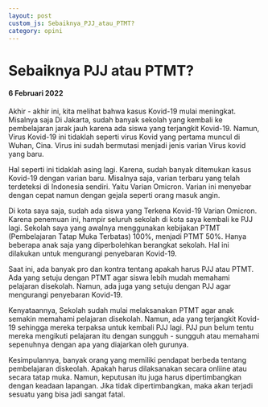 ```yaml
---
layout: post
custom_js: Sebaiknya_PJJ_atau_PTMT?
category: opini
---
```


# Sebaiknya PJJ atau PTMT?
#### 6 Februari 2022

Akhir - akhir ini, kita melihat bahwa kasus Kovid-19 mulai meningkat. Misalnya saja Di Jakarta, sudah banyak sekolah yang kembali ke pembelajaran jarak jauh karena ada siswa yang terjangkit Kovid-19. Namun, Virus Kovid-19 ini tidaklah seperti virus Kovid yang pertama muncul di Wuhan, Cina. Virus ini sudah bermutasi menjadi jenis varian Virus kovid yang baru. 

Hal seperti ini tidaklah asing lagi. Karena, sudah banyak ditemukan kasus Kovid-19 dengan varian baru. Misalnya saja, varian terbaru yang telah terdeteksi di Indonesia sendiri. Yaitu Varian Omicron. Varian ini menyebar dengan cepat namun dengan gejala seperti orang masuk angin.

Di kota saya saja, sudah ada siswa yang Terkena Kovid-19 Varian Omicron. Karena penemuan ini, hampir seluruh sekolah di kota saya kembali ke PJJ lagi. Sekolah saya yang awalnya menggunakan kebijakan PTMT (Pembelajaran Tatap Muka Terbatas) 100%, menjadi PTMT 50%. Hanya beberapa anak saja yang diperbolehkan berangkat sekolah. Hal ini dilakukan untuk mengurangi penyebaran Kovid-19.

Saat ini, ada banyak pro dan kontra tentang apakah harus PJJ atau PTMT. Ada yang setuju dengan PTMT agar siswa lebih mudah memahami pelajaran disekolah. Namun, ada juga yang setuju dengan PJJ agar mengurangi penyebaran Kovid-19. 

Kenyataannya, Sekolah sudah mulai melaksanakan PTMT agar anak semakin memahami pelajaran disekolah. Namun, ada yang terjangkit Kovid-19 sehingga mereka terpaksa untuk kembali PJJ lagi. PJJ pun belum tentu mereka mengikuti pelajaran itu dengan sungguh - sungguh atau memahami sepenuhnya dengan apa yang diajarkan oleh gurunya. 

Kesimpulannya, banyak orang yang memiliki pendapat berbeda tentang pembelajaran diskeolah. Apakah harus dilaksanakan secara onliine atau secara tatap muka. Namun, keputusan itu juga harus dipertimbangkan dengan keadaan lapangan. Jika tidak dipertimbangkan, maka akan terjadi sesuatu yang bisa jadi sangat fatal.
